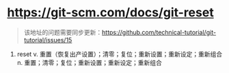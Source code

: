 # https://git-scm.com/docs/git-reset
> 该地址的问题需要同步更新：https://github.com/technical-tutorial/git-tutorial/issues/15

1. reset v. 重置（恢复出产设置）；清零；复位；重新设置；重新设定；重新组合 n. 重置；清零；复位；重新设置；重新设定；重新组合
